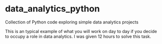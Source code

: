 # data_analytics_python
Collection of Python code exploring simple data analytics projects

This is an typical example of what you will work on day to day if you decide to occupy a role in data analytics. I was given 12 hours to solve this task.
